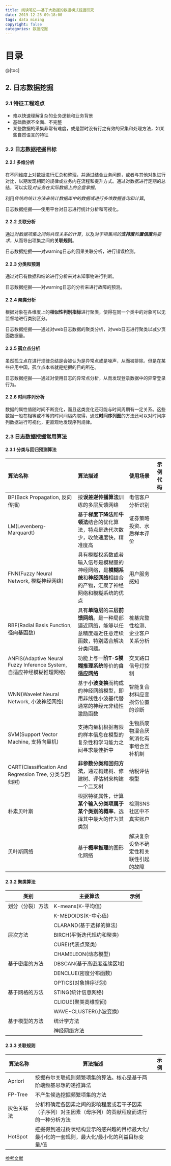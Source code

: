 ```yaml
---
title: 阅读笔记——基于大数据的数据模式挖掘研究
date: 2019-12-25 09:18:00
tags: data mining
copyright: false
categories: 数据挖掘
---
```


# 目录

@[toc]



## 2. 日志数据挖掘

### 2.1 特征工程难点

- 难以快速理解复杂的业务逻辑和业务背景
- 基础数据不全面、不完整
- 某些数据的采集非常有难度，或是暂时没有行之有效的采集和处理方法，如某些自然语言的特征



### 2.2 日志数据挖掘目标

#### 2.2.1 多维分析

在不同维度上对数据进行汇总和整理，并通过结合业务问题，或者与其他对象进行对比，以期发现相同的规律或业务内在流程和提升方式。通过对数据进行定期的总结，可以实现*对业务在实际数据上的全盘掌握*。

利用*传统的统计方法来统计数据库中的数据或进行多维数据查询和计算*。

日志数据挖掘——使用平台对日志进行统计分析和可视化。

#### 2.2.2 关联分析

通过*对数据项集之间的共现关系的计算*，以及*对于项集间的**支持度**和**置信度**的要求*，从而导出项集之间的**关联规则**。

日志数据挖掘——对warning日志的因果关联分析，进行错误检测。

#### 2.2.3 分类和预测

通过对已有数据和结论进行分析来对未知事物进行判断。

日志数据挖掘——对warning日志的分析来进行故障的预测。

#### 2.2.4 聚类分析

根据对象在各维度上的**相似性判别指标**进行聚类，使得在同一个类中的对象可以无监督地进行类别区分。

日志数据挖掘——通过对web日志数据的聚类分析，对web日志进行聚类以减少页面数据量。

#### 2.2.5 孤立点分析

虽然孤立点在进行规律总结是会被认为是异常点或是噪声，从而被排除。但是在某些应用中国，孤立点本省就是挖掘的目的所在。

日志数据挖掘——通过对使用日志的异常点分析，从而发现登录数据中的异常登录行为。

#### 2.2.6 时间序列分析

数据的属性值随时间不断变化，而且这类变化还可能与时间周期有一定关系。这些数据一般在相等或不等的时间间隔内取得，通过**时间序列图**的方法还可以对时间序列数据进行可视化，更直观地发现序列规律。



### 2.3 日志数据挖掘常用算法

#### 2.3.1  分类与回归预测算法

| 算法名称                                                     | 算法描述                                                     | 使用场景                               | 示例代码 |
| :----------------------------------------------------------- | :----------------------------------------------------------- | :------------------------------------- | -------- |
| BP(Back Propagation, 反向传播)                               | 按**误差逆传播算法**训练的多层反馈网络                       | 电信客户分析识别                       |          |
| LM(Levenberg-Marquardt)                                      | 基于**梯度下降法**和**牛顿法**结合的优化算法，特点是迭代次数少，收敛速度快，精准度高 | 证券策略投资、水质样本评价             |          |
| FNN(Fuzzy Neural Network, 模糊神经网络)                      | 具有模糊权系数或者输入信号是模糊量的神经网络，是**模糊系统**和**神经网络**相结合的产物，汇聚了神经网络和模糊系统的优点 | 用户服务感知                           |          |
| RBF(Radial Basis Function, 径向基函数)                       | 具有**单隐层**的**三层前馈网络**。是一种局部逼近网络，能够以任意精度逼近任意连续函数，特别适合解决分类问题。 | 桩基完整性检测、企业客户关系分析       |          |
| ANFIS(Adaptive Neural Fuzzy Inference System, 自适应神经模糊推理网络) | 功能上与一**阶T-S模糊推理系统**等价的**自适应网络**          | 交叉路口信号灯控制                     |          |
| WNN(Wavelet Neural Network, 小波神经网络)                    | 基于**小波变换**而构成的神经网络模型，即用非线性小波基代替通常的神经元非线性激励函数 | 智能复合材料应变损伤位置的诊断         |          |
| SVM(Support Vector Machine, 支持向量机)                      | 支持向量机根据有限的样本信息在模型的复杂性和学习能力之间寻求最佳折中 | 生物质废物混合厌氧消化有事组合互补机制 |          |
| CART(Classification And Regression Tree, 分类与回归树)       | **非参数分类和回归方法**，通过构建树、修建树、评估树来构建一个二叉树 | 纳税评估模型                           |          |
| 朴素贝叶斯                                                   | 根据特征属性，计算**某个输入分类项属于某个类别的概率**，选择其中最大的作为其类别 | 检测SNS社区中不真实账户                |          |
| 贝叶斯网络                                                   | 基于**概率推理**的图形化网络                                 | 解决复杂设备不确定性和关联性引起的故障 |          |



#### 2.3.2 聚类算法

| 类别             | 主要算法                   | 示例 |
| ---------------- | -------------------------- | ---- |
| 划分（分裂）方法 | K-means(K-平均值)          |      |
|                  | K-MEDOIDS(K-中心值)        |      |
|                  | CLARAND(基于选择的算法)    |      |
| 层次方法         | BIRCH(平衡迭代规约和聚类)  |      |
|                  | CURE(代表点聚类)           |      |
|                  | CHAMELEON(动态模型)        |      |
| 基于密度的方法   | DBSCAN(基于高密度连续区域) |      |
|                  | DENCLUE(密度分布函数)      |      |
|                  | OPTICS(对象排序识别)       |      |
| 基于网格的方法   | STING(统计信息网络)        |      |
|                  | CLIOUE(聚类高维空间)       |      |
|                  | WAVE-CLUSTER(小波变换)     |      |
| 基于模型的方法   | 统计学方法                 |      |
|                  | 神经网络方法               |      |



#### 2.3.3 关联规则

| 算法名称   | 算法描述                                                     | 示例 |
| ---------- | ------------------------------------------------------------ | ---- |
| Apriori    | 挖掘布尔关联规则频繁项集的算法。核心是基于两阶端频基思想的递推算法 |      |
| FP-Tree    | 不产生候选挖掘频繁项集的方法                                 |      |
| 灰色关联法 | 分析和确定各因素之间的影响程度或若干子因素（子序列）对主因素（母序列）的贡献程度而进行的一种分析方法 |      |
| HotSpot    | 挖掘得到通过树状结构显示的感兴趣的目标最大化/最小化的一套规则，最大化/最小化的利益目标变量/值 |      |





[参考文献](<http://kns.cnki.net/KCMS/detail/detail.aspx?dbcode=CMFD&dbname=CMFD201802&filename=1018168975.nh&uid=WEEvREcwSlJHSldRa1FhcTdWa2FjcW9ydkpoNVhhbm45WFhxV0VMYzRMQT0=$9A4hF_YAuvQ5obgVAqNKPCYcEjKensW4IQMovwHtwkF4VYPoHbKxJw!!&v=MjU2NTExVDNxVHJXTTFGckNVUkxPZVplUnJGQ2puVkwzS1ZGMjZGcksrRnRqTHFwRWJQSVI4ZVgxTHV4WVM3RGg=>)
